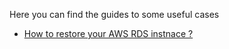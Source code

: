 Here you can find the guides to some useful cases

* [How to restore your AWS RDS instnace ?](rds_backup.MD)